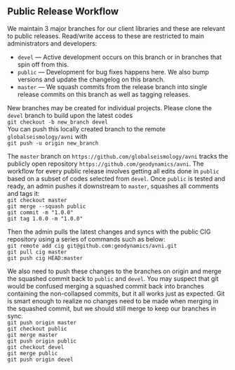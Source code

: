 Public Release Workflow
-----------------------

We maintain 3 major branches for our client libraries and these are relevant to public releases. Read/write access to these are restricted to main administrators and developers:  
* `devel` — Active development occurs on this branch or in branches that spin off from this.  
* `public` — Development for bug fixes happens here. We also bump versions and update the changelog on this branch.  
* `master` — We squash commits from the release branch into single release commits on this branch as well as tagging releases.  

New branches may be created for individual projects. Please clone the `devel` branch to build upon the latest codes  
`git checkout -b new_branch devel`  
You can push this locally created branch to the remote `globalseismology/avni` with  
`git push -u origin new_branch`  

The `master` branch on `https://github.com/globalseismology/avni` tracks the publicly open repository `https://github.com/geodynamics/avni`. The workflow for every public release involves getting all edits done in `public` based on a subset of codes selected from `devel`. Once `public` is tested and ready, an admin pushes it downstream to `master`, squashes all comments and tags it:  
`git checkout master`  
`git merge --squash public`  
`git commit -m "1.0.0"`  
`git tag 1.0.0 -m "1.0.0"`  

Then the admin pulls the latest changes and syncs with the public CIG repository using a series of commands such as below:  
`git remote add cig git@github.com:geodynamics/avni.git`  
`git pull cig master`  
`git push cig HEAD:master`  

We also need to push these changes to the branches on origin and merge the squashed commit back to `public` and `devel`. You may suspect that git would be confused merging a squashed commit back into branches containing the non-collapsed commits, but it all works just as expected. Git is smart enough to realize no changes need to be made when merging in the squashed commit, but we should still merge to keep our branches in sync.  
`git push origin master`  
`git checkout public`  
`git merge master`  
`git push origin public`  
`git checkout devel`  
`git merge public`  
`git push origin devel`